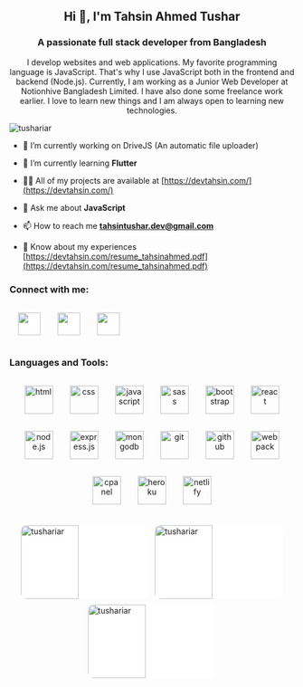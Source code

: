 <h2 align="center">Hi 👋, I'm Tahsin Ahmed Tushar</h2>
<h3 align="center">A passionate full stack developer from Bangladesh</h3>
<p align="center">
I develop websites and web applications. My favorite programming language is JavaScript. That's why I use JavaScript both in the frontend and backend (Node.js). Currently, I am working as a Junior Web Developer at Notionhive Bangladesh Limited. I have also done some freelance work earlier. I love to learn new things and I am always open to learning new technologies.
</p>

<p align="left"> <img src="https://komarev.com/ghpvc/?username=tushariar&label=Profile%20views&color=0e75b6&style=flat" alt="tushariar" /> </p>

- 🔭 I’m currently working on DriveJS (An automatic file uploader)

- 🌱 I’m currently learning **Flutter**

- 👨‍💻 All of my projects are available at [https://devtahsin.com/](https://devtahsin.com/)

- 💬 Ask me about **JavaScript**

- 📫 How to reach me **tahsintushar.dev@gmail.com**

- 📄 Know about my experiences [https://devtahsin.com/resume_tahsinahmed.pdf](https://devtahsin.com/resume_tahsinahmed.pdf)

<h3 align="left">Connect with me:</h3>
<div align="left" style="display:flex;">

<a href="https://www.facebook.com/devtahsin/" target="_blank" style="background:#fff;margin:10px;padding:5px;border-radius:15px;display:flex;align-items:center;justify-content:center;">
    <img src="https://img.icons8.com/fluency/452/facebook-new.png" height="40px" width="40px" />
</a>

<a href="mailto:tahsintushar.dev@gmail.com" target="_blank" style="background:#fff;margin:10px;padding:5px;border-radius:15px;display:flex;align-items:center;justify-content:center;">
    <img src="https://img.icons8.com/fluency/344/gmail-new.png" height="40px" width="40px" />
</a>

<a href="https://www.linkedin.com/in/tahsintushar/" target="_blank" style="background:#fff;margin:10px;padding:5px;border-radius:15px;display:flex;align-items:center;justify-content:center;">
    <img src="https://img.icons8.com/color/344/linkedin-2--v1.png" height="40px" width="40px" />
</a>

</div>

<h3 align="left">Languages and Tools:</h3>
<div align="center" style="display:flex;justify-content:center;flex-wrap:wrap">

<img src="https://devtahsin.com/images/b30d08ee5bc34e254f66.png" alt="html" style="width:50px;height:50px;object-fit:cover;margin:15px"/>

<img src="https://devtahsin.com/images/5721a3928fe43de6baf8.png" alt="css" style="width:50px;height:50px;object-fit:cover;margin:15px"/>

<img src="https://devtahsin.com/images/89ed6db096be955d6406.png" alt="javascript" style="width:50px;height:50px;object-fit:cover;margin:15px"/>

<img src="https://devtahsin.com/images/ff456cc62b0450d70c3d.png" alt="sass" style="width:50px;height:50px;object-fit:cover;margin:15px"/>

<img src="https://devtahsin.com/images/74feed5bd996d6c50476.png" alt="bootstrap" style="width:50px;height:50px;object-fit:cover;margin:15px"/>

<img src="https://devtahsin.com/images/e28e1a7073c8fa14c1e1.png" alt="react" style="width:50px;height:50px;object-fit:cover;margin:15px"/>

<img src="https://devtahsin.com/images/a4713ff2ca054bf23788.png" alt="node.js" style="width:50px;height:50px;object-fit:cover;margin:15px"/>

<img src="https://devtahsin.com/images/fb2f814555a485cddd6a.png" alt="express.js" style="width:50px;height:50px;object-fit:cover;margin:15px"/>

<img src="https://devtahsin.com/images/a8889d623357ad8ce30e.png" alt="mongodb" style="width:50px;height:50px;object-fit:cover;margin:15px"/>

<img src="https://devtahsin.com/images/a54d3fa44e02f2f61e69.png" alt="git" style="width:50px;height:50px;object-fit:cover;margin:15px"/>

<img src="https://devtahsin.com/images/fe76dffdee5f8240220d.png" alt="github" style="width:50px;height:50px;object-fit:cover;margin:15px"/>

<img src="https://devtahsin.com/images/d9f18289ef62ea5aa5ca.png" alt="webpack" style="width:50px;height:50px;object-fit:cover;margin:15px"/>

<img src="https://devtahsin.com/images/80b5f75ea075ea2601dc.png" alt="cpanel" style="width:50px;height:50px;object-fit:cover;margin:15px"/>

<img src="https://devtahsin.com/images/09f0a14d47c7fd1cd51a.png" alt="heroku" style="width:50px;height:50px;object-fit:cover;margin:15px"/>

<img src="https://devtahsin.com/images/780c598d1b69c4f2229b.png" alt="netlify" style="width:50px;height:50px;object-fit:cover;margin:15px"/>
</div>

<br />

<div style="display:flex;flex-direction:row;flex-wrap:wrap;align-items:center;justify-content:center;">

<img align="left" src="https://github-readme-stats.vercel.app/api/top-langs?username=tushariar&show_icons=true&locale=en&layout=compact" alt="tushariar" style="width:45%;height:130px;background:#fff;border-radius:10px;margin:5px;"/>

<img align="center" src="https://github-readme-stats.vercel.app/api?username=tushariar&show_icons=true&locale=en" alt="tushariar" style="width:45%;height:130px;background:#fff;border-radius:10px;margin:5px;"/>

<img align="center" src="https://github-readme-streak-stats.herokuapp.com/?user=tushariar&" alt="tushariar" style="width:45%;height:130px;background:#fff;border-radius:10px;margin:5px;"/>

</div>
